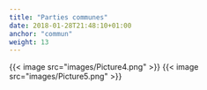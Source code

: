 ```yaml
---
title: "Parties communes"
date: 2018-01-28T21:48:10+01:00
anchor: "commun"
weight: 13
---
```


{{< image src="images/Picture4.png" >}}
{{< image src="images/Picture5.png" >}}

